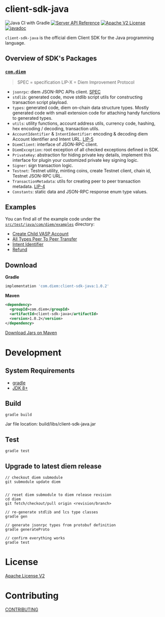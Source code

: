 # client-sdk-java

![Java CI with Gradle](https://github.com/diem/client-sdk-java/workflows/Java%20CI%20with%20Gradle/badge.svg) [![Server API Reference](https://img.shields.io/badge/api-reference-blue.svg)](https://github.com/diem/diem/blob/master/json-rpc/json-rpc-spec.md) [![Apache V2 License](https://img.shields.io/badge/license-Apache%20V2-blue.svg)](../master/LICENSE) [![javadoc](https://img.shields.io/badge/javadoc-1.0.1-brightgreen.svg)](https://javadoc.io/doc/com.diem/client-sdk-java/)

`client-sdk-java` is the official diem Client SDK for the Java programming language.

## Overview of SDK's Packages

### [`com.diem`](./src/main/java/com/com/diem/)

> SPEC = specification
> LIP-X = Diem Improvement Protocol

- `jsonrpc`: diem JSON-RPC APIs client. [SPEC](https://github.com/diem/diem/blob/master/json-rpc/json-rpc-spec.md)
- `stdlib`: generated code, move stdlib script utils for constructing transaction script playload.
- `types`: generated code, diem on-chain data structure types. Mostly generated code with small extension code for attaching handy functions to generated types.
- `utils`: utility functions, account address utils, currency code, hashing, hex encoding / decoding, transaction utils.
- `AccountIdentifier` & `IntentIdentifier`: encoding & decoding diem Account Identifier and Intent URL. [LIP-5](https://dip.diem.com/dip-5/)
- `DiemClient`: interface of JSON-RPC client.
- `DiemException`: root exception of all checked exceptions defined in SDK.
- `PrivateKey`: abstraction for hiding private key details, implement this interface for plugin your customized private key signing logic.
- `Signer`: sign transaction logic.
- `Testnet`: Testnet utility, minting coins, create Testnet client, chain id, Testnet JSON-RPC URL.
- `TransactionMetadata`: utils for creating peer to peer transaction metadata. [LIP-4](https://dip.diem.com/dip-4/)
- `Constants`: static data and JSON-RPC response enum type values.

## Examples

You can find all of the example code under the [`src/test/java/com/diem/examples`](./src/test/java/com/diem/examples/) directory:

* [Create Child VASP Account](./src/test/java/com/diem/examples/CreateChildVASP.java)
* [All Types Peer To Peer Transfer](./src/test/java/com/diem/examples/PeerToPeerTransfer.java)
* [Intent Identifier](./src/test/java/com/diem/examples/IntentId.java)
* [Refund](./src/test/java/com/diem/examples/Refund.java)

## Download

**Gradle**

```gradle
implementation 'com.diem:client-sdk-java:1.0.2'
```

**Maven**

```xml
<dependency>
  <groupId>com.diem</groupId>
  <artifactId>client-sdk-java</artifactId>
  <version>1.0.2</version>
</dependency>
```
[Download Jars on Maven](https://repo1.maven.org/maven2/com/diem/client-sdk-java/)

# Development

## System Requirements

* [gradle](https://gradle.org/install/)
* [JDK 8+](https://www.oracle.com/java/technologies/javase-downloads.html)

## Build

```
gradle build
```

Jar file location: build/libs/client-sdk-java.jar

## Test

```
gradle test
```

## Upgrade to latest diem release

```
// checkout diem submodule
git submodule update diem


// reset diem submodule to diem release revision
cd diem
git fetch/checkout/pull origin <revision/branch>

// re-generate stdlib and lcs type classes
gradle gen

// generate jsonrpc types from protobuf definition
gradle generateProto

// confirm everything works
gradle test
```


# License

[Apache License V2](./LICENSE)

# Contributing

[CONTRIBUTING](./CONTRIBUTING.md)

